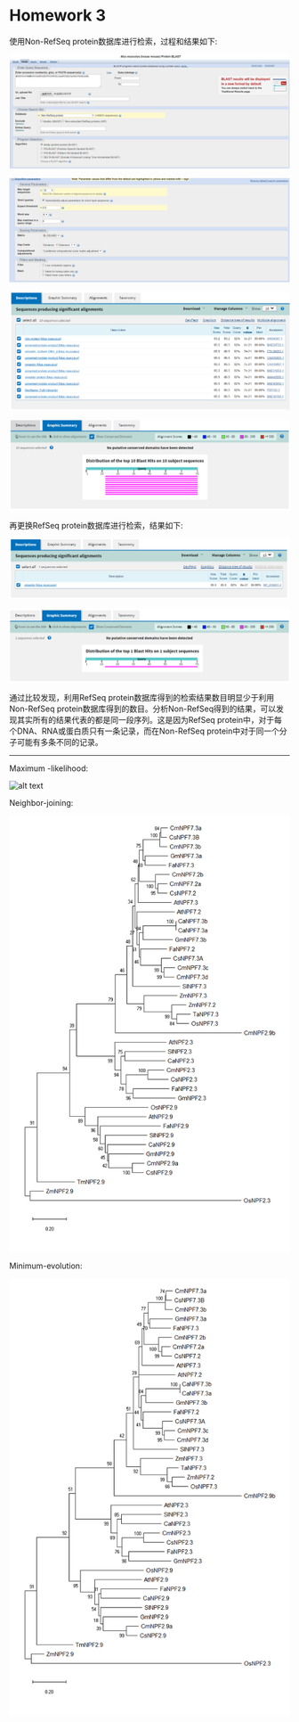 # Homework 3

使用Non-RefSeq protein数据库进行检索，过程和结果如下:

![alt text](https://github.com/qingningmengguodong/bioinfo_tsinghua/blob/master/img/homework3_fig2.png)

![alt text](https://github.com/qingningmengguodong/bioinfo_tsinghua/blob/master/img/homework3_fig5.png)

![alt text](https://github.com/qingningmengguodong/bioinfo_tsinghua/blob/master/img/homework3_fig6.png "Results in descriptions")

![alt text](https://github.com/qingningmengguodong/bioinfo_tsinghua/blob/master/img/homework3_fig7.png "Results in graphic summary")

再更换RefSeq protein数据库进行检索，结果如下:

![alt text](https://github.com/qingningmengguodong/bioinfo_tsinghua/blob/master/img/homework3_fig8.png)

![alt text](https://github.com/qingningmengguodong/bioinfo_tsinghua/blob/master/img/homework3_fig9.png)

通过比较发现，利用RefSeq protein数据库得到的检索结果数目明显少于利用Non-RefSeq protein数据库得到的数目。分析Non-RefSeq得到的结果，可以发现其实所有的结果代表的都是同一段序列。这是因为RefSeq protein中，对于每个DNA、RNA或蛋白质只有一条记录，而在Non-RefSeq protein中对于同一个分子可能有多条不同的记录。

---

Maximum -likelihood:

![alt text](https://github.com/qingningmengguodong/bioinfo_tsinghua/blob/master/img/maximum_likelihood.png)

Neighbor-joining:

![alt text](https://github.com/qingningmengguodong/bioinfo_tsinghua/blob/master/img/neighbourhood.png)

Minimum-evolution:

![alt text](https://github.com/qingningmengguodong/bioinfo_tsinghua/blob/master/img/minimum.png)

